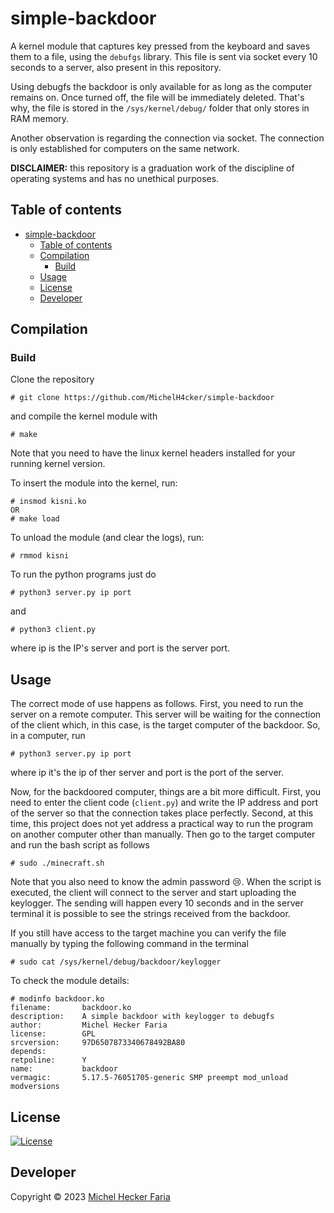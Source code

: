 # simple-backdoor

A kernel module that captures key pressed from the keyboard and saves them to a file, using the ```debufgs``` library. This file is sent via socket every 10 seconds to a server, also present in this repository.

Using debugfs the backdoor is only available for as long as the computer remains on. Once turned off, the file will be immediately deleted. That's why, the file is stored in the ```/sys/kernel/debug/``` folder that only stores in RAM memory.

Another observation is regarding the connection via socket. The connection is only established for computers on the same network.

**DISCLAIMER:** this repository is a graduation work of the discipline of operating systems and has no unethical purposes.

## Table of contents
- [simple-backdoor](#simple-backdoor)
  - [Table of contents](#table-of-contents)
  - [Compilation](#compilation)
    - [Build](#build)
  - [Usage](#usage)
  - [License](#license)
  - [Developer](#developer)

## Compilation
### Build
Clone the repository 

    # git clone https://github.com/MichelH4cker/simple-backdoor

and compile the kernel module with

    # make

Note that you need to have the linux kernel headers installed for your running kernel version.

To insert the module into the kernel, run:

    # insmod kisni.ko
    OR
    # make load

To unload the module (and clear the logs), run:

    # rmmod kisni

To run the python programs just do
    
    # python3 server.py ip port

and

    # python3 client.py

where ip is the IP's server and port is the server port.

## Usage

The correct mode of use happens as follows. First, you need to run the server on a remote computer. This server will be waiting for the connection of the client which, in this case, is the target computer of the backdoor. So, in a computer, run

    # python3 server.py ip port

where ip it's the ip of ther server and port is the port of the server.

Now, for the backdoored computer, things are a bit more difficult. First, you need to enter the client code (```client.py```) and write the IP address and port of the server so that the connection takes place perfectly. Second, at this time, this project does not yet address a practical way to run the program on another computer other than manually. Then go to the target computer and run the bash script as follows

    # sudo ./minecraft.sh

Note that you also need to know the admin password 😢. When the script is executed, the client will connect to the server and start uploading the keylogger. The sending will happen every 10 seconds and in the server terminal it is possible to see the strings received from the backdoor.

If you still have access to the target machine you can verify the file manually by typing the following command in the terminal

    # sudo cat /sys/kernel/debug/backdoor/keylogger

To check the module details:

```
# modinfo backdoor.ko
filename:       backdoor.ko
description:    A simple backdoor with keylogger to debugfs
author:         Michel Hecker Faria
license:        GPL
srcversion:     97D6507873340678492BA80
depends:
retpoline:      Y
name:           backdoor
vermagic:       5.17.5-76051705-generic SMP preempt mod_unload modversions
```

## License
<a href="https://github.com/jarun/googler/blob/master/LICENSE"><img src="https://img.shields.io/badge/license-GPLv2-yellow.svg?maxAge=2592000" alt="License" /></a>

## Developer
Copyright © 2023 [Michel Hecker Faria](mailto:michel.hecker@usp.br)
